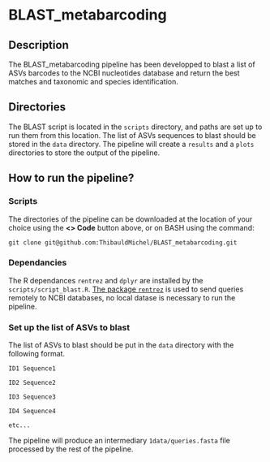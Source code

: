 # BLAST_metabarcoding

## Description
The BLAST_metabarcoding pipeline has been developped to blast a list of ASVs barcodes to the NCBI nucleotides database and return the best matches and taxonomic and species identification.

## Directories
The BLAST script is located in the ```scripts``` directory, and paths are set up to run them from this location. The list of ASVs sequences to blast should be stored in the ```data``` directory.
The pipeline will create a ```results``` and a ```plots``` directories to store the output of the pipeline.

## How to run the pipeline?

### Scripts
The directories of the pipeline can be downloaded at the location of your choice using the **<> Code** button above, or on BASH using the command:

```git clone git@github.com:ThibauldMichel/BLAST_metabarcoding.git```

### Dependancies
The R dependances ```rentrez``` and ```dplyr``` are installed by the ```scripts/script_blast.R```.
[The package ```rentrez```](https://github.com/ropensci/rentrez) is used to send queries remotely to NCBI databases, no local datase is necessary to run the pipeline.

### Set up the list of ASVs to blast
The list of ASVs to blast should be put in the ```data``` directory with the following format.

```ID1 Sequence1```

```ID2 Sequence2```

```ID3 Sequence3```

```ID4 Sequence4```

```etc...```

The pipeline will produce an intermediary ```1data/queries.fasta``` file processed by the rest of the pipeline.